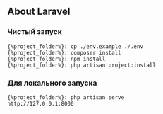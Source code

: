 ## About Laravel

### Чистый запуск
```
{%project_folder%}: cp ./env.example ./.env
{%project_folder%}: composer install
{%project_folder%}: npm install
{%project_folder%}: php artisan project:install
```

### Для локального запуска
```
{%project_folder%}: php artisan serve
http://127.0.0.1:8000
```
